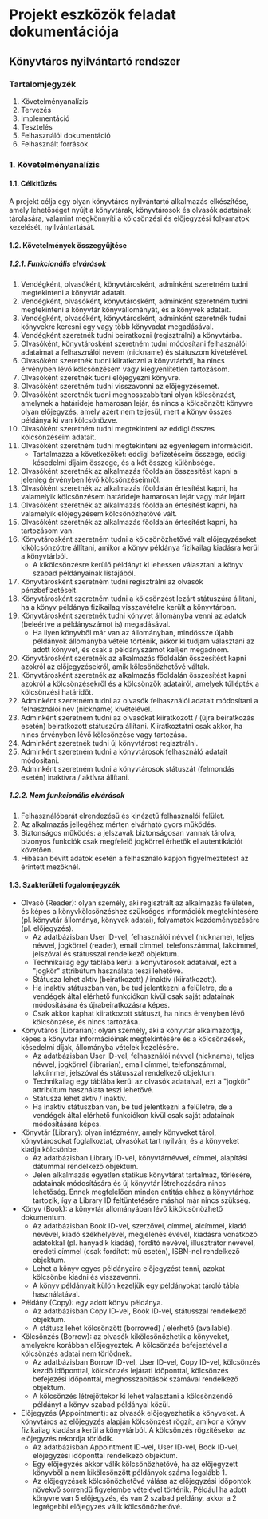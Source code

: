 # Projekt eszközök feladat dokumentációja
## Könyvtáros nyilvántartó rendszer

### Tartalomjegyzék
1. Követelményanalízis
2. Tervezés
3. Implementáció
4. Tesztelés
5. Felhasználói dokumentáció
6. Felhasznált források


### 1. Követelményanalízis

#### 1.1. Célkitűzés

A projekt célja egy olyan könyvtáros nyilvántartó alkalmazás elkészítése, amely lehetőséget nyújt a könyvtárak, könyvtárosok és olvasók adatainak tárolására, valamint megkönnyíti a kölcsönzési és előjegyzési folyamatok kezelését, nyilvántartását.

#### 1.2. Követelmények összegyűjtése

##### 1.2.1. Funkcionális elvárások

1. Vendégként, olvasóként, könyvtárosként, adminként szeretném tudni megtekinteni a könyvtár adatait.
2. Vendégként, olvasóként, könyvtárosként, adminként szeretném tudni megtekinteni a könyvtár könyvállományát, és a könyvek adatait.
3. Vendégként, olvasóként, könyvtárosként, adminként szeretnék tudni könyvekre keresni egy vagy több könyvadat megadásával.
4. Vendégként szeretnék tudni beiratkozni (regisztrálni) a könyvtárba.
5. Olvasóként, könyvtárosként szeretném tudni módosítani felhasználói adataimat a felhasználói nevem (nickname) és státuszom kivételével.
6. Olvasóként szeretnék tudni kiiratkozni a könyvtárból, ha nincs érvényben lévő kölcsönzésem vagy kiegyenlítetlen tartozásom.
7. Olvasóként szeretnék tudni előjegyezni könyvre.
8. Olvasóként szeretném tudni visszavonni az előjegyzésemet.
9. Olvasóként szeretnék tudni meghosszabbítani olyan kölcsönzést, amelynek a határideje hamarosan lejár, és nincs a kölcsönzött könyvre olyan előjegyzés, amely azért nem teljesül, mert a könyv összes példánya ki van kölcsönözve.
10. Olvasóként szeretném tudni megtekinteni az eddigi összes kölcsönzéseim adatait.
11. Olvasóként szeretném tudni megtekinteni az egyenlegem információit.
	- Tartalmazza a következőket: eddigi befizetéseim összege, eddigi késedelmi díjaim összege, és a két összeg különbsége.
12. Olvasóként szeretnék az alkalmazás főoldalán összesítést kapni a jelenleg érvényben lévő kölcsönzéseimről.
13. Olvasóként szeretnék az alkalmazás főoldalán értesítést kapni, ha valamelyik kölcsönzésem határideje hamarosan lejár vagy már lejárt.
14. Olvasóként szeretnék az alkalmazás főoldalán értesítést kapni, ha valamelyik előjegyzésem kölcsönözhetővé vált.
15. Olvasóként szeretnék az alkalmazás főoldalán értesítést kapni, ha tartozásom van.
16. Könyvtárosként szeretném tudni a kölcsönözhetővé vált előjegyzéseket kikölcsönzöttre állítani, amikor a könyv példánya fizikailag kiadásra kerül a könyvtárból.
	- A kikölcsönzésre kerülő példányt ki lehessen választani a könyv szabad példányainak listájából. 
17. Könyvtárosként szeretném tudni regisztrálni az olvasók pénzbefizetéseit.
18. Könyvtárosként szeretném tudni a kölcsönzést lezárt státuszúra állítani, ha a könyv példánya fizikailag visszavételre került a könyvtárban.
19. Könyvtárosként szeretnék tudni könyvet állományba venni az adatok (beleértve a példányszámot is) megadásával.
	- Ha ilyen könyvből már van az állományban, mindössze újabb példányok állományba vétele történik, akkor ki tudjam választani az adott könyvet, és csak a példányszámot kelljen megadnom.
20. Könyvtárosként szeretnék az alkalmazás főoldalán összesítést kapni azokról az előjegyzésekről, amik kölcsönözhetővé váltak.
21. Könyvtárosként szeretnék az alkalmazás főoldalán összesítést kapni azokról a kölcsönzésekről és a kölcsönzők adatairól, amelyek túllépték a kölcsönzési határidőt.
22. Adminként szeretném tudni az olvasók felhasználói adatait módosítani a felhasználói név (nickname) kivételével.
23. Adminként szeretném tudni az olvasókat kiiratkozott / (újra beiratkozás esetén) beiratkozott státuszúra állítani. Kiiratkoztatni csak akkor, ha nincs érvényben lévő kölcsönzése vagy tartozása.
24. Adminként szeretnék tudni új könyvtárost regisztrálni.
25. Adminként szeretném tudni a könyvtárosok felhasználó adatait módosítani.
26. Adminként szeretném tudni a könyvtárosok státuszát (felmondás esetén) inaktívra / aktívra állítani.

##### 1.2.2. Nem funkcionális elvárások

1. Felhasználóbarát elrendezésű és kinézetű felhasználói felület.
2. Az alkalmazás jellegéhez mérten elvárható gyors működés.
3. Biztonságos működés: a jelszavak biztonságosan vannak tárolva, bizonyos funkciók csak megfelelő jogkörrel érhetők el autentikációt követően.
4. Hibásan bevitt adatok esetén a felhasználó kapjon figyelmeztetést az érintett mezőknél.

#### 1.3. Szakterületi fogalomjegyzék

- Olvasó (Reader): olyan személy, aki regisztrált az alkalmazás felületén, és képes a könyvkölcsönzéshez szükséges információk megtekintésére (pl. könyvtár állománya, könyvek adatai), folyamatok kezdeményezésére (pl. előjegyzés).
	- Az adatbázisban User ID-vel, felhasználói névvel (nickname), teljes névvel, jogkörrel (reader), email címmel, telefonszámmal, lakcímmel, jelszóval és státusszal rendelkező objektum.
	- Technikailag egy táblába kerül a könyvtárosok adataival, ezt a "jogkör" attribútum használata teszi lehetővé.
	- Státusza lehet aktív (beiratkozott) / inaktív (kiiratkozott).
	- Ha inaktív státuszban van, be tud jelentkezni a felületre, de a vendégek által elérhető funkciókon kívül csak saját adatainak módosítására és újrabeiratkozásra képes.
	- Csak akkor kaphat kiiratkozott státuszt, ha nincs érvényben lévő kölcsönzése, és nincs tartozása.
- Könyvtáros (Librarian): olyan személy, aki a könyvtár alkalmazottja, képes a könyvtár információinak megtekintésére és a kölcsönzések, késedelmi díjak, állományba vételek kezelésére.
	- Az adatbázisban User ID-vel, felhasználói névvel (nickname), teljes névvel, jogkörrel (librarian), email címmel, telefonszámmal, lakcímmel, jelszóval és státusszal rendelkező objektum.
	- Technikailag egy táblába kerül az olvasók adataival, ezt a "jogkör" attribútum használata teszi lehetővé.
	- Státusza lehet aktív / inaktív.
	- Ha inaktív státuszban van, be tud jelentkezni a felületre, de a vendégek által elérhető funkciókon kívül csak saját adatainak módosítására képes.
- Könyvtár (Library): olyan intézmény, amely könyveket tárol, könyvtárosokat foglalkoztat, olvasókat tart nyilván, és a könyveket kiadja kölcsönbe.
	- Az adatbázisban Library ID-vel, könyvtárnévvel, címmel, alapítási dátummal rendelkező objektum.
	- Jelen alkalmazás egyetlen statikus könyvtárat tartalmaz, törlésére, adatainak módosítására és új könyvtár létrehozására nincs lehetőség. Ennek megfelelően minden entitás ehhez a könyvtárhoz tartozik, így a Library ID feltüntetésére máshol már nincs szükség.
- Könyv (Book): a könyvtár állományában lévő kikölcsönözhető dokumentum.
	- Az adatbázisban Book ID-vel, szerzővel, címmel, alcímmel, kiadó nevével, kiadó székhelyével, megjelenés évével, kiadásra vonatkozó adatokkal (pl. hanyadik kiadás), fordító nevével, illusztrátor nevével, eredeti címmel (csak fordított mű esetén), ISBN-nel rendelkező objektum.
	- Lehet a könyv egyes példányaira előjegyzést tenni, azokat kölcsönbe kiadni és visszavenni.
	- A könyv példányait külön kezeljük egy példányokat tároló tábla használatával.
- Példány (Copy): egy adott könyv példánya.
	- Az adatbázisban Copy ID-vel, Book ID-vel, státusszal rendelkező objektum.
	- A státusz lehet kölcsönzött (borrowed) / elérhető (available).
- Kölcsönzés (Borrow): az olvasók kikölcsönözhetik a könyveket, amelyekre korábban előjegyeztek. A kölcsönzés befejeztével a kölcsönzés adatai nem törlődnek.
	- Az adatbázisban Borrow ID-vel, User ID-vel, Copy ID-vel, kölcsönzés kezdő időponttal, kölcsönzés lejárati időponttal, kölcsönzés befejezési időponttal, meghosszabítások számával rendelkező objektum.
	- A kölcsönzés létrejöttekor ki lehet választani a kölcsönzendő példányt a könyv szabad példányai közül.
- Előjegyzés (Appointment): az olvasók előjegyezhetik a könyveket. A könyvtáros az előjegyzés alapján kölcsönzést rögzít, amikor a könyv fizikailag kiadásra kerül a könyvtárból. A kölcsönzés rögzítésekor az előjegyzés rekordja törlődik.
	- Az adatbázisban Appointment ID-vel, User ID-vel, Book ID-vel, előjegyzési időponttal rendelkező objektum.
	- Egy előjegyzés akkor válik kölcsönözhetővé, ha az előjegyzett könyvből a nem kikölcsönzött példányok száma legalább 1.
	- Az előjegyzések kölcsönözhetővé válása az előjegyzési időpontok növekvő sorrendű figyelembe vételével történik. Például ha adott könyvre van 5 előjegyzés, és van 2 szabad példány, akkor a 2 legrégebbi előjegyzés válik kölcsönözhetővé.
